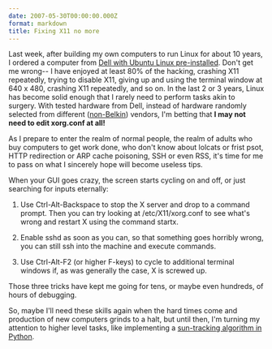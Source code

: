 ```yaml
---
date: 2007-05-30T00:00:00.000Z
format: markdown
title: Fixing X11 no more
---
```


Last week, after building my own computers to run Linux for about 10 years, I ordered a computer from <a href="http://direct2dell.com/one2one/archive/2007/05/24/15994.aspx">Dell with Ubuntu Linux pre-installed</a>. Don't get me wrong-- I have enjoyed at least 80% of the hacking, crashing X11 repeatedly, trying to disable X11, giving up and using the terminal window at 640 x 480, crashing X11 repeatedly, and so on. In the last 2 or 3 years, Linux has become solid enough that I rarely need to perform tasks akin to surgery. With tested hardware from Dell, instead of hardware randomly selected from different (<a href="http://lwn.net/Articles/57847/">non-Belkin</a>) vendors, I'm betting that **I may not need to edit xorg.conf at all!**

As I prepare to enter the realm of normal people, the realm of adults who buy computers to get work done, who don't know about lolcats or frist psot, HTTP redirection or ARP cache poisoning, SSH or even RSS, it's time for me to pass on what I sincerely hope will become useless tips.

When your GUI goes crazy, the screen starts cycling on and off, or just searching for inputs eternally:

1.  Use Ctrl-Alt-Backspace to stop the X server and drop to a command prompt. Then you can try looking at /etc/X11/xorg.conf to see what's wrong and restart X using the command startx.

2. Enable sshd as soon as you can, so that something goes horribly wrong, you can still ssh into the machine and execute commands.

3. Use Ctrl-Alt-F2 (or higher F-keys) to cycle to additional terminal windows if, as was generally the case, X is screwed up.

Those three tricks have kept me going for tens, or maybe even hundreds, of hours of debugging.

So, maybe I'll need these skills again when the hard times come and production of new computers grinds to a halt, but until then, I'm turning my attention to higher level tasks, like implementing a <a href="http://pysolar.sourceforge.net/">sun-tracking algorithm in Python</a>.
